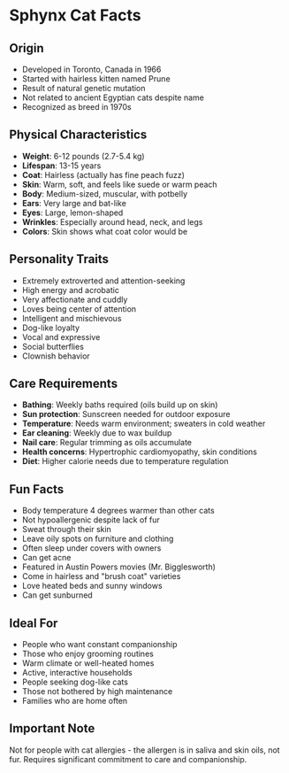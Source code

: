 # Sphynx Cat Facts

## Origin
- Developed in Toronto, Canada in 1966
- Started with hairless kitten named Prune
- Result of natural genetic mutation
- Not related to ancient Egyptian cats despite name
- Recognized as breed in 1970s

## Physical Characteristics
- **Weight**: 6-12 pounds (2.7-5.4 kg)
- **Lifespan**: 13-15 years
- **Coat**: Hairless (actually has fine peach fuzz)
- **Skin**: Warm, soft, and feels like suede or warm peach
- **Body**: Medium-sized, muscular, with potbelly
- **Ears**: Very large and bat-like
- **Eyes**: Large, lemon-shaped
- **Wrinkles**: Especially around head, neck, and legs
- **Colors**: Skin shows what coat color would be

## Personality Traits
- Extremely extroverted and attention-seeking
- High energy and acrobatic
- Very affectionate and cuddly
- Loves being center of attention
- Intelligent and mischievous
- Dog-like loyalty
- Vocal and expressive
- Social butterflies
- Clownish behavior

## Care Requirements
- **Bathing**: Weekly baths required (oils build up on skin)
- **Sun protection**: Sunscreen needed for outdoor exposure
- **Temperature**: Needs warm environment; sweaters in cold weather
- **Ear cleaning**: Weekly due to wax buildup
- **Nail care**: Regular trimming as oils accumulate
- **Health concerns**: Hypertrophic cardiomyopathy, skin conditions
- **Diet**: Higher calorie needs due to temperature regulation

## Fun Facts
- Body temperature 4 degrees warmer than other cats
- Not hypoallergenic despite lack of fur
- Sweat through their skin
- Leave oily spots on furniture and clothing
- Often sleep under covers with owners
- Can get acne
- Featured in Austin Powers movies (Mr. Bigglesworth)
- Come in hairless and "brush coat" varieties
- Love heated beds and sunny windows
- Can get sunburned

## Ideal For
- People who want constant companionship
- Those who enjoy grooming routines
- Warm climate or well-heated homes
- Active, interactive households
- People seeking dog-like cats
- Those not bothered by high maintenance
- Families who are home often

## Important Note
Not for people with cat allergies - the allergen is in saliva and skin oils, not fur. Requires significant commitment to care and companionship.
